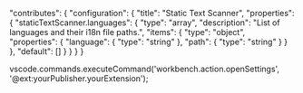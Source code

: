 "contributes": {
  "configuration": {
    "title": "Static Text Scanner",
    "properties": {
      "staticTextScanner.languages": {
        "type": "array",
        "description": "List of languages and their i18n file paths.",
        "items": {
          "type": "object",
          "properties": {
            "language": { "type": "string" },
            "path": { "type": "string" }
          }
        },
        "default": []
      }
    }
  }
}


vscode.commands.executeCommand('workbench.action.openSettings', '@ext:yourPublisher.yourExtension');
